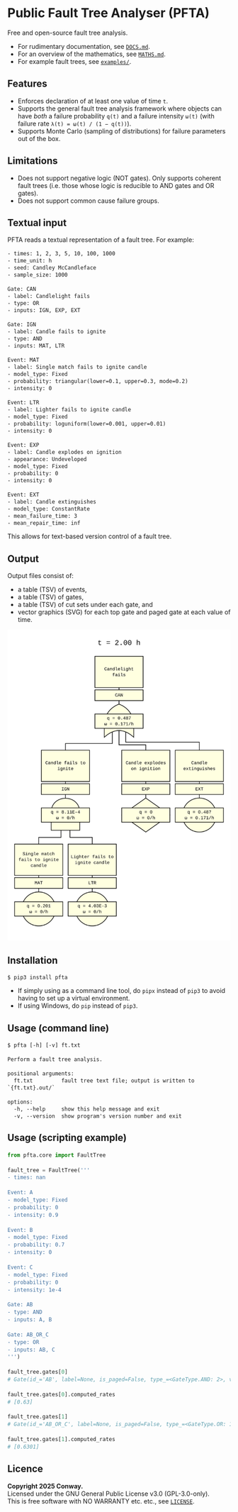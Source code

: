 # Public Fault Tree Analyser (PFTA)

Free and open-source fault tree analysis.

- For rudimentary documentation, see [`DOCS.md`].
- For an overview of the mathematics, see [`MATHS.md`].
- For example fault trees, see [`examples/`].


## Features

- Enforces declaration of at least one value of time `t`.
- Supports the general fault tree analysis framework where objects can have
  *both* a failure probability `q(t)` and a failure intensity `ω(t)` (with failure rate `λ(t) = ω(t) / (1 − q(t))`).
- Supports Monte Carlo (sampling of distributions) for failure parameters out of the box.


## Limitations

- Does not support negative logic (NOT gates). Only supports coherent fault trees
  (i.e. those whose logic is reducible to AND gates and OR gates).
- Does not support common cause failure groups.


## Textual input

PFTA reads a textual representation of a fault tree. For example:

```
- times: 1, 2, 3, 5, 10, 100, 1000
- time_unit: h
- seed: Candley McCandleface
- sample_size: 1000

Gate: CAN
- label: Candlelight fails
- type: OR
- inputs: IGN, EXP, EXT

Gate: IGN
- label: Candle fails to ignite
- type: AND
- inputs: MAT, LTR

Event: MAT
- label: Single match fails to ignite candle
- model_type: Fixed
- probability: triangular(lower=0.1, upper=0.3, mode=0.2)
- intensity: 0

Event: LTR
- label: Lighter fails to ignite candle
- model_type: Fixed
- probability: loguniform(lower=0.001, upper=0.01)
- intensity: 0

Event: EXP
- label: Candle explodes on ignition
- appearance: Undeveloped
- model_type: Fixed
- probability: 0
- intensity: 0

Event: EXT
- label: Candle extinguishes
- model_type: ConstantRate
- mean_failure_time: 3
- mean_repair_time: inf
```

This allows for text-based version control of a fault tree.


## Output

Output files consist of:

- a table (TSV) of events,
- a table (TSV) of gates,
- a table (TSV) of cut sets under each gate, and
- vector graphics (SVG) for each top gate and paged gate at each value of time.

<img
  alt="Nice looking SVG output for the example above."
  src="https://raw.githubusercontent.com/public-fta/pfta/master/candle.svg"
  width="640">


## Installation

```
$ pip3 install pfta
```

- If simply using as a command line tool, do `pipx` instead of `pip3` to avoid having to set up a virtual environment.
- If using Windows, do `pip` instead of `pip3`.


## Usage (command line)

```
$ pfta [-h] [-v] ft.txt

Perform a fault tree analysis.

positional arguments:
  ft.txt         fault tree text file; output is written to `{ft.txt}.out/`

options:
  -h, --help     show this help message and exit
  -v, --version  show program's version number and exit
```


## Usage (scripting example)

```python
from pfta.core import FaultTree

fault_tree = FaultTree('''
- times: nan

Event: A
- model_type: Fixed
- probability: 0
- intensity: 0.9

Event: B
- model_type: Fixed
- probability: 0.7
- intensity: 0

Event: C
- model_type: Fixed
- probability: 0
- intensity: 1e-4

Gate: AB
- type: AND
- inputs: A, B

Gate: AB_OR_C
- type: OR
- inputs: AB, C
''')

fault_tree.gates[0]
# Gate(id_='AB', label=None, is_paged=False, type_=<GateType.AND: 2>, vote_threshold=None, input_ids=['A', 'B'], input_ids_line_number=21, comment=None, is_top_gate=False, flattened_indexer=FlattenedIndexer(time_count=1, sample_size=1, flattened_size=1), computed_expression=Expression(Term(0b11)), computed_probabilities=[0.0], computed_intensities=[0.63], computed_rates=[0.63], computed_expected_probabilities=[0.0], computed_expected_intensities=[0.63], computed_expected_rates=[0.63])

fault_tree.gates[0].computed_rates
# [0.63]

fault_tree.gates[1]
# Gate(id_='AB_OR_C', label=None, is_paged=False, type_=<GateType.OR: 1>, vote_threshold=None, input_ids=['AB', 'C'], input_ids_line_number=25, comment=None, is_top_gate=True, flattened_indexer=FlattenedIndexer(time_count=1, sample_size=1, flattened_size=1), computed_expression=Expression(Term(0b11), Term(0b100)), computed_probabilities=[0.0], computed_intensities=[0.6301], computed_rates=[0.6301], computed_expected_probabilities=[0.0], computed_expected_intensities=[0.6301], computed_expected_rates=[0.6301])

fault_tree.gates[1].computed_rates
# [0.6301]
```


## Licence

**Copyright 2025 Conway.** <br>
Licensed under the GNU General Public License v3.0 (GPL-3.0-only). <br>
This is free software with NO WARRANTY etc. etc., see [`LICENSE`].


[`examples/`]: https://github.com/public-fta/pfta/tree/master/examples
[`DOCS.md`]: https://github.com/public-fta/pfta/blob/master/DOCS.md
[`LICENSE`]: https://github.com/public-fta/pfta/blob/master/LICENSE
[`MATHS.md`]: https://github.com/public-fta/pfta/blob/master/MATHS.md
